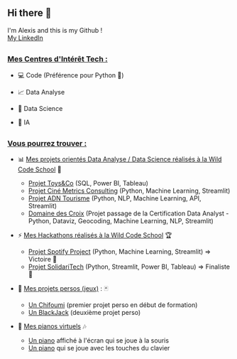 ## Hi there 👋

I'm Alexis and this is my Github !  
[My LinkedIn](https://www.linkedin.com/in/alexis-murail/)   

   
##
### <ins>Mes Centres d'Intérêt Tech :</ins>

* :computer: Code (Préférence pour Python :snake:)

* :chart_with_upwards_trend: Data Analyse

* :1234: Data Science

* 🤖 IA 
  

   
##
### <ins>Vous pourrez trouver :<ins>

* :bar_chart: <ins>Mes projets orientés Data Analyse / Data Science réalisés à la Wild Code School</ins> :school:
  * [Projet Toys&Co](https://github.com/Datalex0/Toys-and-Co.git) (SQL, Power BI, Tableau)
  * [Projet Ciné Metrics Consulting](https://github.com/Datalex0/Cine-Metrics-Consulting.git) (Python, Machine Learning, Streamlit)
  * [Projet ADN Tourisme](https://github.com/Datalex0/Data_Kena.git) (Python, NLP, Machine Learning, API, Streamlit)
  * [Domaine des Croix](https://github.com/Datalex0/Domaine-des-Croix.git) (Projet passage de la Certification Data Analyst - Python, Dataviz, Geocoding, Machine Learning, NLP, Streamlit)
 
* :zap: <ins>Mes Hackathons réalisés à la Wild Code School</ins> :trophy:
  * [Projet Spotify Project](https://github.com/Datalex0/Spotify-Project.git) (Python, Machine Learning, Streamlit) => Victoire 🥇
  * [Projet SolidariTech](https://github.com/Datalex0/SolidariTech.git) (Python, Streamlit, Power BI, Tableau) => Finaliste 🥈

* :game_die: <ins>Mes projets persos (jeux)</ins> : :black_joker:
  * [Un Chifoumi](https://github.com/Datalex0/Chifoumi.git) (premier projet perso en début de formation)
  * [Un BlackJack](https://github.com/Datalex0/BlackJack.git) (deuxième projet perso)

* :musical_keyboard: <ins>Mes pianos virtuels</ins> :notes:
  * [Un piano](https://github.com/Datalex0/Piano-souris.git) affiché à l'écran qui se joue à la souris
  * [Un piano](https://github.com/Datalex0/Piano-clavier.git) qui se joue avec les touches du clavier

  <!--
**Datalex0/Datalex0** is a ✨ _special_ ✨ repository because its `README.md` (this file) appears on your GitHub profile.

Here are some ideas to get you started:

- 🔭 I’m currently working on ...
- 🌱 I’m currently learning ...
- 👯 I’m looking to collaborate on ...
- 🤔 I’m looking for help with ...
- 💬 Ask me about ...
- 📫 How to reach me: ...
- 😄 Pronouns: ...
- ⚡ Fun fact: ...
**mot** = bold
_mot_ = italic
<ins> mot </ins> = souligné
[Visit GitHub!](www.github.com) = lien vers github
![Benjamin Bannekat](https://octodex.github.com/images/bannekat.png) = image [alt](lien)
> " phrase " = bloc de citation (ou > à chaque ligne si plusieurs paragraphes)
* = point pour liste
 * = point pour sous-liste
1. = liste numérotée
(2 espaces) = pour aller à la ligne
Emojis : https://gist.github.com/rxaviers/7360908

-->



